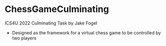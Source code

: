 # ChessGameCulminating
ICS4U 2022 Culminating Task by Jake Fogel
- Designed as the framework for a virtual chess game to be controlled by two players
